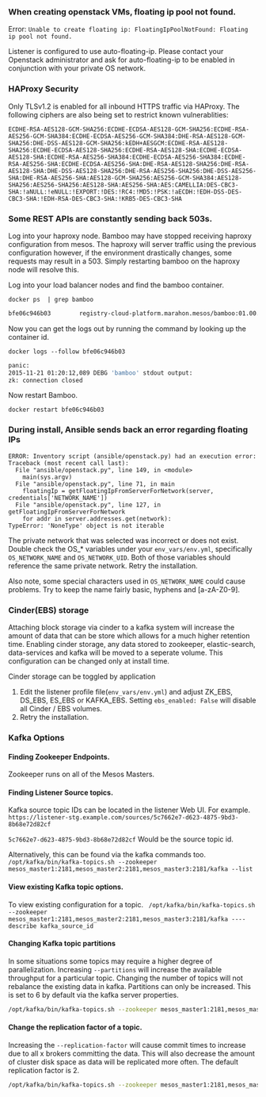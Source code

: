 ### When creating openstack VMs, floating ip pool not found.

Error: `Unable to create floating ip: FloatingIpPoolNotFound: Floating ip pool not found.`

Listener is configured to use auto-floating-ip.  Please contact your Openstack administrator and ask for auto-floating-ip to be enabled in conjunction with your private OS network.


### HAProxy Security

Only TLSv1.2 is enabled for all inbound HTTPS traffic via HAProxy.  The following ciphers are also being set to restrict known vulnerablities:
```
ECDHE-RSA-AES128-GCM-SHA256:ECDHE-ECDSA-AES128-GCM-SHA256:ECDHE-RSA-AES256-GCM-SHA384:ECDHE-ECDSA-AES256-GCM-SHA384:DHE-RSA-AES128-GCM-SHA256:DHE-DSS-AES128-GCM-SHA256:kEDH+AESGCM:ECDHE-RSA-AES128-SHA256:ECDHE-ECDSA-AES128-SHA256:ECDHE-RSA-AES128-SHA:ECDHE-ECDSA-AES128-SHA:ECDHE-RSA-AES256-SHA384:ECDHE-ECDSA-AES256-SHA384:ECDHE-RSA-AES256-SHA:ECDHE-ECDSA-AES256-SHA:DHE-RSA-AES128-SHA256:DHE-RSA-AES128-SHA:DHE-DSS-AES128-SHA256:DHE-RSA-AES256-SHA256:DHE-DSS-AES256-SHA:DHE-RSA-AES256-SHA:AES128-GCM-SHA256:AES256-GCM-SHA384:AES128-SHA256:AES256-SHA256:AES128-SHA:AES256-SHA:AES:CAMELLIA:DES-CBC3-SHA:!aNULL:!eNULL:!EXPORT:!DES:!RC4:!MD5:!PSK:!aECDH:!EDH-DSS-DES-CBC3-SHA:!EDH-RSA-DES-CBC3-SHA:!KRB5-DES-CBC3-SHA
```

### Some REST APIs are constantly sending back 503s.

Log into your haproxy node. Bamboo may have stopped receiving haproxy configuration from mesos. The haproxy will server traffic using the previous configuration however, if the environment drastically changes, some requests may result in a 503. Simply restarting bamboo on the haproxy node will resolve this.

Log into your load balancer nodes and find the bamboo container.

`docker ps  | grep bamboo`

```bash
bfe06c946b03        registry-cloud-platform.marahon.mesos/bamboo:01.00.00.00     "/bin/sh -c /run.sh"     4 weeks ago         Up 4 weeks        0.0.0.0:8000->8000/tcp, 0.0.0.0:8080->80/tcp   bamboo
```

Now you can get the logs out by running the command by looking up the container id.

`docker logs --follow bfe06c946b03`

```bash
panic:
2015-11-21 01:20:12,089 DEBG 'bamboo' stdout output:
zk: connection closed
```

Now restart Bamboo.

`docker restart bfe06c946b03`

### During install, Ansible sends back an error regarding floating IPs

```
ERROR: Inventory script (ansible/openstack.py) had an execution error: Traceback (most recent call last):
  File "ansible/openstack.py", line 149, in <module>
    main(sys.argv)
  File "ansible/openstack.py", line 71, in main
    floatingIp = getFloatingIpFromServerForNetwork(server, credentials['NETWORK_NAME'])
  File "ansible/openstack.py", line 127, in getFloatingIpFromServerForNetwork
    for addr in server.addresses.get(network):
TypeError: 'NoneType' object is not iterable
```

The private network that was selected was incorrect or does not exist. Double check the OS_* variables under your `env_vars/env.yml`, specifically `OS_NETWORK_NAME` and `OS_NETWORK_UID`.  Both of those variables should reference the same private network. Retry the installation.

Also note, some special characters used in `OS_NETWORK_NAME` could cause problems.  Try to keep the name fairly basic, hyphens and [a-zA-Z0-9].

### Cinder(EBS) storage
Attaching block storage via cinder to a kafka system will increase the amount of data that can be store which allows for a much higher retention time. Enabling cinder storage, any data stored to zookeeper, elastic-search, data-services and kafka will be moved to a seperate volume. This configuration can be changed only at install time.

Cinder storage can be toggled by application
1. Edit the listener profile file(`env_vars/env.yml`) and adjust ZK_EBS, DS_EBS, ES_EBS or KAFKA_EBS.  Setting `ebs_enabled: False` will disable all Cinder / EBS volumes.
3. Retry the installation.

### Kafka Options
#### Finding Zookeeper Endpoints.
Zookeeper runs on all of the Mesos Masters.

#### Finding Listener Source topics.
Kafka source topic IDs can be located in the listener Web UI. For example.
`https://listener-stg.example.com/sources/5c7662e7-d623-4875-9bd3-8b68e72d82cf`

`5c7662e7-d623-4875-9bd3-8b68e72d82cf` Would be the source topic id.

Alternatively, this can be found via the kafka commands too.
` /opt/kafka/bin/kafka-topics.sh --zookeeper mesos_master1:2181,mesos_master2:2181,mesos_master3:2181/kafka --list`

#### View existing Kafka topic options.
To view existing configuration for a topic.
` /opt/kafka/bin/kafka-topics.sh --zookeeper mesos_master1:2181,mesos_master2:2181,mesos_master3:2181/kafka ----describe kafka_source_id`

#### Changing Kafka topic partitions
In some situations some topics may require a higher degree of parallelization. Increasing `--partitions` will increase the available throughput for a particular topic. Changing the number of topics will not rebalance the existing data in kafka. Partitions can only be increased. This is set to 6 by default via the kafka server properties.

```bash
/opt/kafka/bin/kafka-topics.sh --zookeeper mesos_master1:2181,mesos_master2:2181,mesos_master3:2181/kafka --alter --topic source_topic_id --partitions 8
```

#### Change the replication factor of a topic.
Increasing the `--replication-factor` will cause commit times to increase due to all x brokers committing the data. This will also decrease the amount of cluster disk space as data will be replicated more often. The default replication factor is 2.

```bash
/opt/kafka/bin/kafka-topics.sh --zookeeper mesos_master1:2181,mesos_master2:2181,mesos_master3:2181/kafka --alter --topic source_topic_id --replication-factor 3
```
